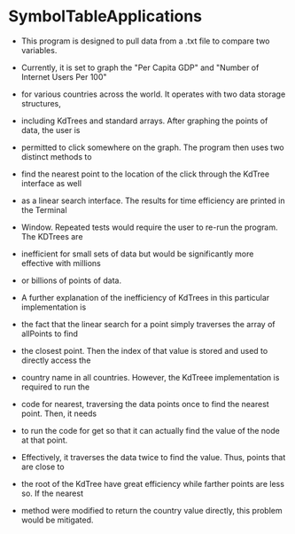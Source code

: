 # SymbolTableApplications
 * This program is designed to pull data from a .txt file to compare two variables.
 * Currently, it is set to graph the "Per Capita GDP" and "Number of Internet Users Per 100"
 * for various countries across the world. It operates with two data storage structures,
 * including KdTrees and standard arrays. After graphing the points of data, the user is 
 * permitted to click somewhere on the graph. The program then uses two distinct methods to
 * find the nearest point to the location of the click through the KdTree interface as well
 * as a linear search interface. The results for time efficiency are printed in the Terminal
 * Window. Repeated tests would require the user to re-run the program. The KDTrees are 
 * inefficient for small sets of data but would be significantly more effective with millions
 * or billions of points of data.
 
 * A further explanation of the inefficiency of KdTrees in this particular implementation is
 * the fact that the linear search for a point simply traverses the array of allPoints to find
 * the closest point. Then the index of that value is stored and used to directly access the
 * country name in all countries. However, the KdTreee implementation is required to run the 
 * code for nearest, traversing the data points once to find the nearest point. Then, it needs 
 * to run the code for get so that it can actually find the value of the node at that point.
 * Effectively, it traverses the data twice to find the value. Thus, points that are close to
 * the root of the KdTree have great efficiency while farther points are less so. If the nearest
 * method were modified to return the country value directly, this problem would be mitigated.
